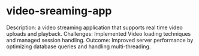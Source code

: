# video-sreaming-app
Description: a video streaming application that supports real time video uploads and playback. 
Challenges: Implemented Video loading techniques and managed session handling. 
Outcome: Improved server performance by optimizing database queries and handling multi-threading. 
